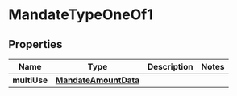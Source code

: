 

# MandateTypeOneOf1


## Properties

| Name | Type | Description | Notes |
|------------ | ------------- | ------------- | -------------|
|**multiUse** | [**MandateAmountData**](MandateAmountData.md) |  |  |



